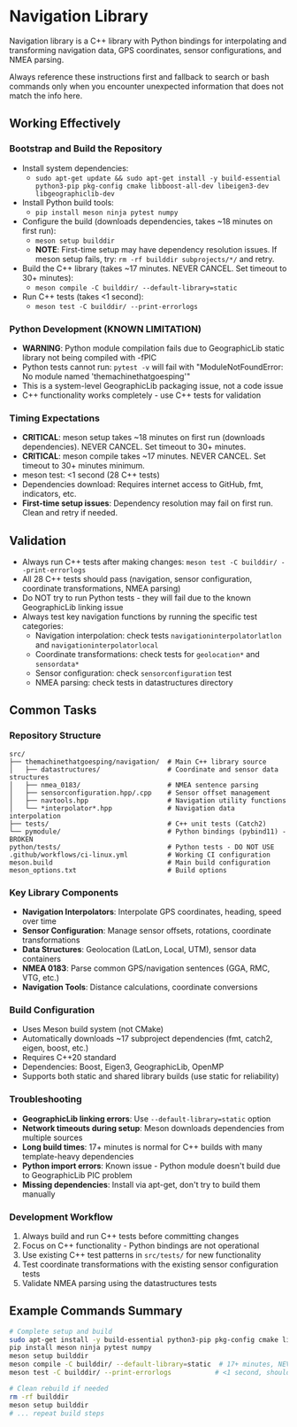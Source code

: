 # Navigation Library
Navigation library is a C++ library with Python bindings for interpolating and transforming navigation data, GPS coordinates, sensor configurations, and NMEA parsing.

Always reference these instructions first and fallback to search or bash commands only when you encounter unexpected information that does not match the info here.

## Working Effectively

### Bootstrap and Build the Repository
- Install system dependencies:
  - `sudo apt-get update && sudo apt-get install -y build-essential python3-pip pkg-config cmake libboost-all-dev libeigen3-dev libgeographiclib-dev`
- Install Python build tools:
  - `pip install meson ninja pytest numpy`
- Configure the build (downloads dependencies, takes ~18 minutes on first run):
  - `meson setup builddir`
  - **NOTE**: First-time setup may have dependency resolution issues. If meson setup fails, try: `rm -rf builddir subprojects/*/` and retry.
- Build the C++ library (takes ~17 minutes. NEVER CANCEL. Set timeout to 30+ minutes):
  - `meson compile -C builddir/ --default-library=static`
- Run C++ tests (takes <1 second):
  - `meson test -C builddir/ --print-errorlogs`

### Python Development (KNOWN LIMITATION)
- **WARNING**: Python module compilation fails due to GeographicLib static library not being compiled with -fPIC
- Python tests cannot run: `pytest -v` will fail with "ModuleNotFoundError: No module named 'themachinethatgoesping'"
- This is a system-level GeographicLib packaging issue, not a code issue
- C++ functionality works completely - use C++ tests for validation

### Timing Expectations
- **CRITICAL**: meson setup takes ~18 minutes on first run (downloads dependencies). NEVER CANCEL. Set timeout to 30+ minutes.
- **CRITICAL**: meson compile takes ~17 minutes. NEVER CANCEL. Set timeout to 30+ minutes minimum.
- meson test: <1 second (28 C++ tests)
- Dependencies download: Requires internet access to GitHub, fmt, indicators, etc.
- **First-time setup issues**: Dependency resolution may fail on first run. Clean and retry if needed.

## Validation
- Always run C++ tests after making changes: `meson test -C builddir/ --print-errorlogs`
- All 28 C++ tests should pass (navigation, sensor configuration, coordinate transformations, NMEA parsing)
- Do NOT try to run Python tests - they will fail due to the known GeographicLib linking issue
- Always test key navigation functions by running the specific test categories:
  - Navigation interpolation: check tests `navigationinterpolatorlatlon` and `navigationinterpolatorlocal`
  - Coordinate transformations: check tests for `geolocation*` and `sensordata*` 
  - Sensor configuration: check `sensorconfiguration` test
  - NMEA parsing: check tests in datastructures directory

## Common Tasks

### Repository Structure
```
src/
├── themachinethatgoesping/navigation/  # Main C++ library source
│   ├── datastructures/                 # Coordinate and sensor data structures  
│   ├── nmea_0183/                      # NMEA sentence parsing
│   ├── sensorconfiguration.hpp/.cpp    # Sensor offset management
│   ├── navtools.hpp                    # Navigation utility functions
│   └── *interpolator*.hpp              # Navigation data interpolation
├── tests/                              # C++ unit tests (Catch2)
└── pymodule/                           # Python bindings (pybind11) - BROKEN
python/tests/                           # Python tests - DO NOT USE
.github/workflows/ci-linux.yml          # Working CI configuration
meson.build                             # Main build configuration  
meson_options.txt                       # Build options
```

### Key Library Components
- **Navigation Interpolators**: Interpolate GPS coordinates, heading, speed over time
- **Sensor Configuration**: Manage sensor offsets, rotations, coordinate transformations
- **Data Structures**: Geolocation (LatLon, Local, UTM), sensor data containers
- **NMEA 0183**: Parse common GPS/navigation sentences (GGA, RMC, VTG, etc.)
- **Navigation Tools**: Distance calculations, coordinate conversions

### Build Configuration
- Uses Meson build system (not CMake)
- Automatically downloads ~17 subproject dependencies (fmt, catch2, eigen, boost, etc.)
- Requires C++20 standard
- Dependencies: Boost, Eigen3, GeographicLib, OpenMP
- Supports both static and shared library builds (use static for reliability)

### Troubleshooting
- **GeographicLib linking errors**: Use `--default-library=static` option
- **Network timeouts during setup**: Meson downloads dependencies from multiple sources
- **Long build times**: 17+ minutes is normal for C++ builds with many template-heavy dependencies
- **Python import errors**: Known issue - Python module doesn't build due to GeographicLib PIC problem
- **Missing dependencies**: Install via apt-get, don't try to build them manually

### Development Workflow
1. Always build and run C++ tests before committing changes
2. Focus on C++ functionality - Python bindings are not operational
3. Use existing C++ test patterns in `src/tests/` for new functionality
4. Test coordinate transformations with the existing sensor configuration tests
5. Validate NMEA parsing using the datastructures tests

## Example Commands Summary
```bash
# Complete setup and build
sudo apt-get install -y build-essential python3-pip pkg-config cmake libboost-all-dev libeigen3-dev libgeographiclib-dev
pip install meson ninja pytest numpy
meson setup builddir
meson compile -C builddir/ --default-library=static  # 17+ minutes, NEVER CANCEL
meson test -C builddir/ --print-errorlogs           # <1 second, should show 28 OK

# Clean rebuild if needed
rm -rf builddir
meson setup builddir
# ... repeat build steps
```